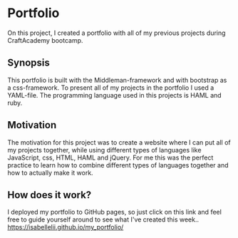 # Portfolio

On this project, I created a portfolio with all of my previous projects during CraftAcademy bootcamp.

## Synopsis

This portfolio is built with the Middleman-framework and with bootstrap as a css-framework.
To present all of my projects in the portfolio I used a YAML-file. The programming language used in this projects is HAML and ruby.

## Motivation

The motivation for this project was to create a website where I can put all of my projects together, while using different types of languages like JavaScript, css, HTML, HAML and jQuery. For me this was the perfect practice to learn how to combine different types of languages together and how to actually make it work.

## How does it work?

I deployed my portfolio to GitHub pages, so just click on this link and feel free to guide yourself around to see what I've created this week..  https://isabellelii.github.io/my_portfolio/
